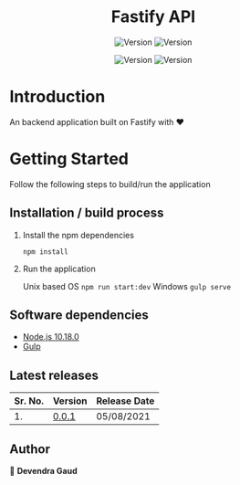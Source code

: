 <h1 align="center">Fastify API</h1>
<p align="center">
  <img alt="Version" src="https://img.shields.io/badge/version-0.0.1-blue.svg?cacheSeconds=2592000" />
  <img alt="Version" src="https://img.shields.io/badge/node.js-10.18.0-blue.svg?cacheSeconds=2592000" />
</p>

<p align="center">
  <img alt="Version" src="https://img.shields.io/badge/codestyle-standard-green.svg?cacheSeconds=2592000" />
  <img alt="Version" src="https://img.shields.io/badge/build-passing-green.svg?cacheSeconds=2592000" />
</p>

# Introduction 
An backend application built on Fastify with :heart:

# Getting Started
Follow the following steps to build/run the application
##	Installation / build process
1. Install the npm dependencies

    ``` npm install ```
2. Run the application

    Unix based OS ```npm run start:dev```
    Windows ```gulp serve```
##	Software dependencies
- [Node.js 10.18.0](https://nodejs.org/ja/blog/release/v10.18.0/)
- [Gulp](https://www.npmjs.com/package/gulp)
##	Latest releases

|Sr. No.|Version   | Release Date|
|-------|----------|-------------|
|     1.|[0.0.1](https://github.com/Devendra0110/fastify-server/tree/development) |05/08/2021   |



## Author
👤 **Devendra Gaud**
